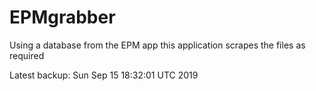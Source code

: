 # EPMgrabber
Using a database from the EPM app this application scrapes the files as required


Latest backup: Sun Sep 15 18:32:01 UTC 2019
